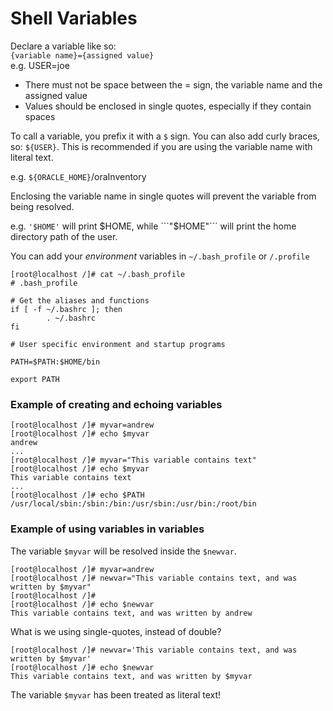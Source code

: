 # Shell Variables
Declare a variable like so:  
```{variable name}={assigned value}```  
e.g. USER=joe

* There must not be space between the = sign, the 
variable name and the assigned value
* Values should be enclosed in single quotes, especially
if they contain spaces

To call a variable, you prefix it with a ```$``` sign. You can
also add curly braces, so: ```${USER}```. This is recommended
if you are using the variable name with literal text.

e.g. ```${ORACLE_HOME}```/oraInventory

Enclosing the variable name in single quotes will prevent
the variable from being resolved.

e.g. ```'$HOME'``` will print $HOME, while ```"$HOME"``` will print 
the home directory path of the user.

You can add your *environment* variables in ```~/.bash_profile``` or 
```/.profile```

```
[root@localhost /]# cat ~/.bash_profile
# .bash_profile

# Get the aliases and functions
if [ -f ~/.bashrc ]; then
        . ~/.bashrc
fi

# User specific environment and startup programs

PATH=$PATH:$HOME/bin

export PATH
```

### Example of creating and echoing variables
```
[root@localhost /]# myvar=andrew
[root@localhost /]# echo $myvar
andrew
...
[root@localhost /]# myvar="This variable contains text"
[root@localhost /]# echo $myvar
This variable contains text
...
[root@localhost /]# echo $PATH
/usr/local/sbin:/sbin:/bin:/usr/sbin:/usr/bin:/root/bin
```
### Example of using variables in variables
The variable ```$myvar``` will be resolved inside the ```$newvar```.
```
[root@localhost /]# myvar=andrew
[root@localhost /]# newvar="This variable contains text, and was written by $myvar"
[root@localhost /]#
[root@localhost /]# echo $newvar
This variable contains text, and was written by andrew
```

What is we using single-quotes, instead of double?
```
[root@localhost /]# newvar='This variable contains text, and was written by $myvar'
[root@localhost /]# echo $newvar
This variable contains text, and was written by $myvar
```
The variable ```$myvar``` has been treated as literal text!

